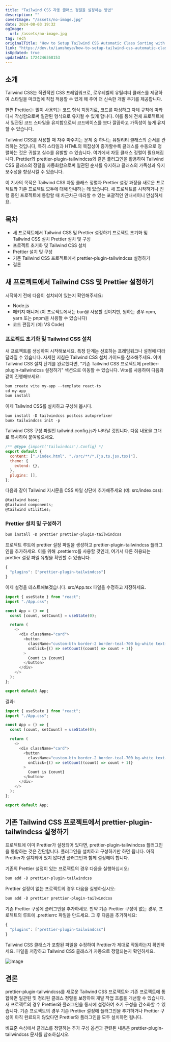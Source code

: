 ```yaml
---
title: "Tailwind CSS 자동 클래스 정렬을 설정하는 방법"
description: ""
coverImage: "/assets/no-image.jpg"
date: 2024-08-03 19:32
ogImage: 
  url: /assets/no-image.jpg
tag: Tech
originalTitle: "How to Setup Tailwind CSS Automatic Class Sorting with Prettier in New and Existing Projects"
link: "https://dev.to/iamsheye/how-to-setup-tailwind-css-automatic-class-sorting-with-prettier-in-new-and-existing-projects-2ob8"
isUpdated: true
updatedAt: 1724246368153
---
```



## 소개

Tailwind CSS는 직관적인 CSS 프레임워크로, 로우레벨의 유틸리티 클래스를 제공하여 스타일을 마크업에 직접 적용할 수 있게 해 주어 더 신속한 개발 주기를 제공합니다.

한편 Prettier는 많이 사용되는 코드 형식 지정기로, 코드를 파싱하고 자체 규칙에 따라 다시 작성함으로써 일관된 형식으로 유지될 수 있게 합니다. 이를 통해 전체 프로젝트에서 일관된 코드 스타일을 유지함으로써 코드베이스를 보다 깔끔하고 가독성이 높게 유지할 수 있습니다.

Tailwind CSS를 사용할 때 자주 마주치는 문제 중 하나는 유틸리티 클래스의 순서를 관리하는 것입니다, 특히 스타일과 HTML의 복잡성이 증가할수록 클래스를 수동으로 정렬하는 것은 귀찮고 실수를 유발할 수 있습니다. 여기에서 자동 클래스 정렬이 필요해집니다. Prettier와 prettier-plugin-tailwindcss와 같은 플러그인을 활용하여 Tailwind CSS 클래스의 정렬을 자동화함으로써 일관된 순서를 유지하고 클래스의 가독성과 유지보수성을 향상시킬 수 있습니다.

<div class="content-ad"></div>

이 기사의 목적은 Tailwind CSS 자동 클래스 정렬과 Prettier 설정 과정을 새로운 프로젝트와 기존 프로젝트 모두에 대해 안내하는 데 있습니다. 새 프로젝트를 시작하거나 진행 중인 프로젝트에 통합할 때 차근차근 따라할 수 있는 포괄적인 안내서이니 안심하세요.

## 목차

- 새 프로젝트에서 Tailwind CSS 및 Prettier 설정하기
프로젝트 초기화 및 Tailwind CSS 설치
Prettier 설치 및 구성
- 프로젝트 초기화 및 Tailwind CSS 설치
- Prettier 설치 및 구성
- 기존 Tailwind CSS 프로젝트에서 prettier-plugin-tailwindcss 설정하기
- 결론

## 새 프로젝트에서 Tailwind CSS 및 Prettier 설정하기

<div class="content-ad"></div>

시작하기 전에 다음이 설치되어 있는지 확인해주세요:

- Node.js
- 패키지 매니저 (이 프로젝트에서는 bun을 사용할 것이지만, 원하는 경우 npm, yarn 또는 pnpm을 사용할 수 있습니다)
- 코드 편집기 (예: VS Code)

### 프로젝트 초기화 및 Tailwind CSS 설치

새 프로젝트를 생성하여 시작해보세요. 특정 단계는 선호하는 프레임워크나 설정에 따라 달라질 수 있습니다. 자세한 지침은 Tailwind CSS 설치 가이드를 참조해주세요. 이미 Tailwind CSS 설치 단계를 완료했다면, "기존 Tailwind CSS 프로젝트에 prettier-plugin-tailwindcss 설정하기" 섹션으로 이동할 수 있습니다. Vite를 사용하여 다음과 같이 진행해보세요:

<div class="content-ad"></div>

```js
bun create vite my-app --template react-ts
cd my-app
bun install
```

이제 Tailwind CSS를 설치하고 구성해 봅시다.

```js
bun install -D tailwindcss postcss autoprefixer
bunx tailwindcss init -p
```

Tailwind CSS 구성 파일인 tailwind.config.js가 나타날 것입니다. 다음 내용을 그대로 복사하여 붙여넣으세요.

<div class="content-ad"></div>

```js
/** @type {import('tailwindcss').Config} */
export default {
  content: ["./index.html", "./src/**/*.{js,ts,jsx,tsx}"],
  theme: {
    extend: {},
  },
  plugins: [],
};
```

다음과 같이 Tailwind 지시문을 CSS 파일 상단에 추가해주세요 (예: src/index.css):

```js
@tailwind base;
@tailwind components;
@tailwind utilities;
```

### Prettier 설치 및 구성하기


<div class="content-ad"></div>

```js
bun install -D prettier prettier-plugin-tailwindcss
```

프로젝트 루트에 prettier 설정 파일을 생성하고 prettier-plugin-tailwindcss 플러그인을 추가하세요. 이를 위해 .prettierrc를 사용할 것인데, 여기서 다른 허용되는 prettier 설정 파일 유형을 확인할 수 있습니다.

```js
{
  "plugins": ["prettier-plugin-tailwindcss"]
}
```

이제 설정을 테스트해보겠습니다. src/App.tsx 파일을 수정하고 저장하세요.

<div class="content-ad"></div>

```js
import { useState } from "react";
import "./App.css";

const App = () => {
  const [count, setCount] = useState(0);

  return (
    <>
      <div className="card">
        <button
          className="custom-btn border-2 border-teal-700 bg-white text-slate-800 transition-colors duration-300 hover:border-white hover:bg-teal-700 hover:text-white"
          onClick={() => setCount((count) => count + 1)}
        >
          Count is {count}
        </button>
      </div>
    </>
  );
};

export default App;
```

결과:

```js
import { useState } from "react";
import "./App.css";

const App = () => {
  const [count, setCount] = useState(0);

  return (
    <>
      <div className="card">
        <button
          className="custom-btn border-2 border-teal-700 bg-white text-slate-800 transition-colors duration-300 hover:border-white hover:bg-teal-700 hover:text-white"
          onClick={() => setCount((count) => count + 1)}
        >
          Count is {count}
        </button>
      </div>
    </>
  );
};

export default App;
```

## 기존 Tailwind CSS 프로젝트에서 prettier-plugin-tailwindcss 설정하기


<div class="content-ad"></div>

프로젝트에 이미 Prettier가 설정되어 있다면, prettier-plugin-tailwindcss 플러그인을 통합하는 것은 간단합니다. 플러그인을 설치하고 구성하기만 하면 됩니다. 아직 Prettier가 설치되어 있지 않다면 플러그인과 함께 설정해야 합니다.

기존의 Prettier 설정이 있는 프로젝트의 경우 다음을 실행하십시오:

```js
bun add -D prettier-plugin-tailwindcss
```

Prettier 설정이 없는 프로젝트의 경우 다음을 실행하십시오:

<div class="content-ad"></div>

```js
bun add -D prettier prettier-plugin-tailwindcss
```

기존 Prettier 구성에 플러그인을 추가하세요. 만약 기존 Prettier 구성이 없는 경우, 프로젝트의 루트에 .prettierrc 파일을 만드세요. 그 후 다음을 추가하세요:

```js
{
  "plugins": ["prettier-plugin-tailwindcss"]
}
```

Tailwind CSS 클래스가 포함된 파일을 수정하여 Prettier가 제대로 작동하는지 확인하세요. 파일을 저장하고 Tailwind CSS 클래스가 자동으로 정렬되는지 확인하세요.


<div class="content-ad"></div>


![image](https://media.dev.to/cdn-cgi/image/width=800%2Cheight=%2Cfit=scale-down%2Cgravity=auto%2Cformat=auto/https%3A%2F%2Fdev-to-uploads.s3.amazonaws.com%2Fuploads%2Farticles%2Fatvku52mb31k10mafly2.gif)

## 결론

prettier-plugin-tailwindcss를 새로운 Tailwind CSS 프로젝트와 기존 프로젝트에 통합하면 일관된 및 정리된 클래스 정렬을 보장하여 개발 작업 흐름을 개선할 수 있습니다. 새 프로젝트의 경우 Prettier와 플러그인을 동시에 설정하여 초기 구성을 간소화할 수 있습니다. 기존 프로젝트의 경우 기존 Prettier 설정에 플러그인을 추가하거나 Prettier 구성이 아직 완료되지 않았다면 Prettier와 플러그인을 모두 설치하면 됩니다.

비표준 속성에서 클래스를 정렬하는 추가 구성 옵션과 관련된 내용은 prettier-plugin-tailwindcss 문서를 참조하십시오.

